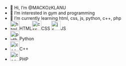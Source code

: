 - 👋 Hi, I’m @MACKOzKLANU
- 👀 I’m interested in gym and programming
- 🌱 I’m currently learning html, css, js, python, c++, php
- <img src="https://upload.wikimedia.org/wikipedia/commons/6/61/HTML5_logo_and_wordmark.svg" alt="html" width="30" height="30">HTML<img src="https://upload.wikimedia.org/wikipedia/commons/d/d5/CSS3_logo_and_wordmark.svg" alt="css" width="30" height="30">CSS
<img src="https://upload.wikimedia.org/wikipedia/commons/d/dc/Javascript-shield.png?w=144" alt="js" width="30" height="30">JS
- <img src="https://upload.wikimedia.org/wikipedia/commons/c/c3/Python-logo-notext.svg" alt="python" width="30" height="30">Python
- <img src="https://upload.wikimedia.org/wikipedia/commons/1/18/ISO_C%2B%2B_Logo.svg" alt="c++" width="30" height="30">C++
- <img src="https://upload.wikimedia.org/wikipedia/commons/2/27/PHP-logo.svg" alt="c++" width="30" height="30">PHP




<!-- - 💞️ I’m looking to collaborate on ...
- 📫 How to reach me ... -->

<!---
MACKOzKLANU/MACKOzKLANU is a ✨ special ✨ repository because its `README.md` (this file) appears on your GitHub profile.
You can click the Preview link to take a look at your changes.
--->
